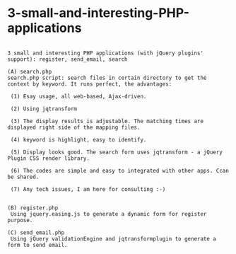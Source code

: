 3-small-and-interesting-PHP-applications
========================================
<pre><code>
3 small and interesting PHP applications (with jQuery plugins' support): register, send_email, search

(A) search.php
search.php script: search files in certain directory to get the context by keyword. It runs perfect, the advantages:

 (1) Esay usage, all web-based, Ajax-driven.

 (2) Using jqtransform

 (3) The display results is adjustable. The matching times are displayed right side of the mapping files.

 (4) keyword is highlight, easy to identify.

 (5) Display looks good. The search form uses jqtransform - a jQuery Plugin CSS render library.

 (6) The codes are simple and easy to integrated with other apps. Ccan be shared.

 (7) Any tech issues, I am here for consulting :-)


(B) register.php
 Using jquery.easing.js to generate a dynamic form for register purpose.

(C) send_email.php
 Using jQuery validationEngine and jqtransformplugin to generate a form to send email.
</code></pre>